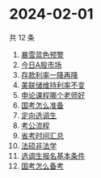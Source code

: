 # 2024-02-01

共 12 条

<!-- BEGIN -->
<!-- 最后更新时间 Thu Feb 01 2024 19:07:32 GMT+0800 (China Standard Time) -->

1. [暴雪蓝色预警](https://www.zhihu.com/search?q=暴雪蓝色预警)
1. [今日A股市场](https://www.zhihu.com/search?q=今日A股市场)
1. [存款利率一降再降](https://www.zhihu.com/search?q=存款利率一降再降)
1. [美联储维持利率不变](https://www.zhihu.com/search?q=美联储维持利率不变)
1. [申论课程哪个老师好](https://www.zhihu.com/search?q=申论课程哪个老师好)
1. [国考怎么准备](https://www.zhihu.com/search?q=国考怎么准备)
1. [定向选调生](https://www.zhihu.com/search?q=定向选调生)
1. [考公流程](https://www.zhihu.com/search?q=考公流程)
1. [省考时间汇总](https://www.zhihu.com/search?q=省考时间汇总)
1. [法硕非法学](https://www.zhihu.com/search?q=法硕非法学)
1. [选调生报名基本条件](https://www.zhihu.com/search?q=选调生报名基本条件)
1. [国考怎么备考](https://www.zhihu.com/search?q=国考怎么备考)

<!-- END -->
